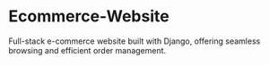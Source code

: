 # Ecommerce-Website
Full-stack e-commerce website built with Django, offering seamless browsing and efficient order management.
